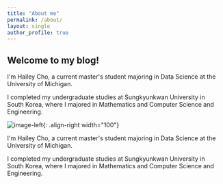```yaml
---
title: "About me"
permalink: /about/
layout: single
author_profile: true
---
```


## Welcome to my blog!


I'm Hailey Cho, a current master's student majoring in Data Science at the University of Michigan.

I completed my undergraduate studies at Sungkyunkwan University in South Korea, where I majored in Mathematics and Computer Science and Engineering.





![image-left](https://hail2222.github.io/assets/images/about-photo.jpeg){: .align-right width="100"}

I'm Hailey Cho, a current master's student majoring in Data Science at the University of Michigan.

I completed my undergraduate studies at Sungkyunkwan University in South Korea, where I majored in Mathematics and Computer Science and Engineering.


